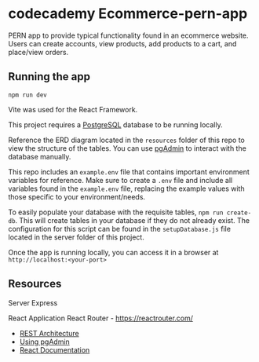 # codecademy Ecommerce-pern-app
PERN app to provide typical functionality found in an ecommerce website.  Users can create accounts, view products, add products to a cart, and place/view orders.

## Running the app
`npm run dev`

Vite was used for the React Framework.  

This project requires a [PostgreSQL](https://www.postgresql.org/) database to be running locally.  

Reference the ERD diagram located in the `resources` folder of this repo to view the structure of the tables.  You can use [pgAdmin](https://www.pgadmin.org/) to interact with the database manually. 

This repo includes an `example.env` file that contains important environment variables for reference.  Make sure to create a `.env` file and include all variables found in the `example.env` file, replacing the example values with those specific to your environment/needs.

To easily populate your database with the requisite tables, `npm run create-db`.  This will create tables in your database if they do not already exist.  The configuration for this script can be found in the  `setupDatabase.js` file located in the server folder of this project.

Once the app is running locally, you can access it in a browser at `http://localhost:<your-port>`

## Resources

Server
Express


React Application
React Router - https://reactrouter.com/
- [REST Architecture](https://www.codecademy.com/articles/what-is-rest)
- [Using pgAdmin](https://www.pgadmin.org/docs/pgadmin4/development/getting_started.html)
- [React Documentation](https://reactjs.org/docs/getting-started.html)
